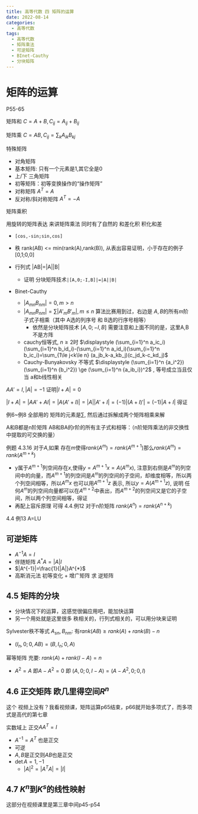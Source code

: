 ```yaml
---
title: 高等代数 四 矩阵的运算
date: 2022-08-14
categories:
  - 高等代数
tags:
  - 高等代数
  - 矩阵乘法
  - 可逆矩阵
  - BInet-Cauthy
  - 分块矩阵
---
```


# 矩阵的运算

P55-65


<!--more-->

矩阵和 $C=A+B, C_{ij}=A_{ij}+B_{ij}$

矩阵乘 $C=AB, C_{ij}=\sum_{k} A_{ik}B_{kj}$


特殊矩阵
- 对角矩阵
- 基本矩阵: 只有一个元素是1,其它全是0
- 上/下 三角矩阵
- 初等矩阵：初等变换操作的“操作矩阵”
- 对称矩阵 $A^T = A$
- 反对称/斜对称矩阵 $A^T=-A$

矩阵乘积

用旋转的矩阵表达 来讲矩阵乘法 同时有了自然的 和差化积 积化和差
- `[cos,-sin;sin,cos]`


- 秩 rank(AB) <= min(rank(A),rank(B)), 从表出容易证明，小于存在的例子 [0,1;0,0]
- 行列式 |AB|=|A||B| 
	- 证明 分块矩阵技术`|[A,0;-I,B]|=|A||B|`
- Binet-Cauthy
	- $|A_{mn}B_{nm}| = 0, m > n$
	- $|A_{mn}B_{nm}| = \sum |A'_{m}B'_{m}|, m \le n$ 算法比赛用到过，右边是 $A,B$的所有$m$阶子式子相乘（其中 A选的列序号 和 B选的行序号相等）
		- 依然是分块矩阵技术 $[A,0;-I,B]$ 需要注意和上面不同的是，这里A,B不是方阵
	- cauchy恒等式, $n\ge 2$时 $\displaystyle (\sum_{i=1}^n a_ic_i)(\sum_{i=1}^n b_id_i)-(\sum_{i=1}^n a_id_i)(\sum_{i=1}^n b_ic_i)=\sum_{1\le j<k\le n} (a_jb_k-a_kb_j)(c_jd_k-c_kd_j)$
	- Cauchy-Bunyakovsky 不等式 $\displaystyle (\sum_{i=1}^n {a_i^2})(\sum_{i=1}^n {b_i^2}) \ge (\sum_{i=1}^n {a_ib_i})^2$ , 等号成立当且仅当 a和b线性相关

$AA'=I,|A|=-1$ 证明$|I+A|=0$

$|I+A|=|AA'+AI|=|A(A'+I)|=|A||A'+I|=(-1)|(A+I)'|=(-1)|A+I|$ 得证

例6~例8 全部用的 矩阵的元素是$\sum$, 然后通过拆解成两个矩阵相乘来解

A和B都是n阶矩阵 AB和BA的r阶的所有主子式和相等：（n阶矩阵乘法的非交换性中提取的可交换的量）

例题 4.3.16 对于$A$,如果 存在$m$使得$rank(A^m)=rank(A^{m+1})$那么$rank(A^m)=rank(A^{m+k})$
- y属于$A^{m+1}$列空间存在$x$,使得$y=A^{m+1}x=A(A^{m}x)$, 注意到右侧是$A^m$的列空间中的向量，而$A^{m+1}$的列空间是$A^m$的列空间的子空间，却维度相等，所以两个列空间相等，所以$A^mx$ 也可以用$A^{m+1}z$ 表示, 所以$y=A(A^{m+1}z)$, 说明 任何$A^m$的列空间向量都可以在$A^{m+2}$中表出，而$A^{m+2}$的列空间又是它的子空间，所以两个列空间相等，得证
- 再配上容斥原理 可得 4.4.例12 对于n阶矩阵 $rank(A^n)=rank(A^{n+k})$

4.4 例13 A=LU

## 可逆矩阵

- $A^{-1}A=I$
- 伴随矩阵 $A^{*}A=|A|I$
- $|A^{-1}|=\frac{1}{|A|}A^{*}$
- 高斯消元法 初等变化 + 增广矩阵 求 逆矩阵

## 4.5 矩阵的分块

- 分块情况下的运算，这感觉很偏应用吧，能加快运算
- 另一个用处就是这里很多 秩相关的，行列式相关的，可以用分块来证明

Sylvester秩不等式  $A_{sn},B_{nm}$: 有$rank(AB)\ge rank(A)+rank(B)-n$
- $(I_n,0;0,AB)=(B,I_n;0,A)$

幂等矩阵 充要: $rank(A)+rank(I-A)=n$
- $A^2=A$ 即$A-A^2=0$ 即 $(A,0;0,I-A)=(A-A^2,0;0,I)$ 



## 4.6 正交矩阵 欧几里得空间$R^n$

这个 视频上没有？我看视频课，矩阵运算p65结束，p66就开始多项式了，而多项式是高代的第七章

实数域上 正交$AA^T=I$
- $A^{-1}=A^T$ 也是正交
- 可逆
- $A,B$是正交则$AB$也是正交
- $\det A= 1,-1$
	- $|A|^2=|A^TA|=|I|$

## 4.7 $K^n$到$K^s$的线性映射

这部分在视频课里是第三章中间p45-p54



